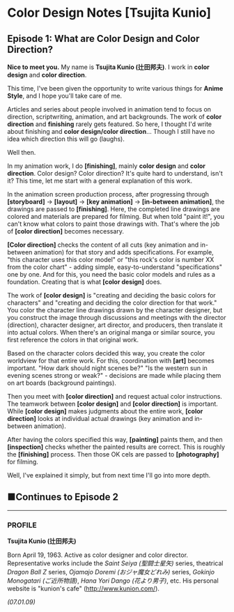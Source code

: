 # **Color Design Notes [Tsujita Kunio]**

## **Episode 1: What are Color Design and Color Direction?**

**Nice to meet you.** My name is **Tsujita Kunio (辻田邦夫)**. I work in **color design** and **color direction**.

This time, I've been given the opportunity to write various things for **Anime Style**, and I hope you'll take care of me.

Articles and series about people involved in animation tend to focus on direction, scriptwriting, animation, and art backgrounds. The work of **color direction** and **finishing** rarely gets featured. So here, I thought I'd write about finishing and **color design/color direction**... Though I still have no idea which direction this will go (laughs).

Well then.

In my animation work, I do **[finishing]**, mainly **color design** and **color direction**. Color design? Color direction? It's quite hard to understand, isn't it? This time, let me start with a general explanation of this work.

In the animation screen production process, after progressing through **[storyboard]** → **[layout]** → **[key animation]** → **[in-between animation]**, the drawings are passed to **[finishing]**. Here, the completed line drawings are colored and materials are prepared for filming. But when told "paint it!", you can't know what colors to paint those drawings with. That's where the job of **[color direction]** becomes necessary.

**[Color direction]** checks the content of all cuts (key animation and in-between animation) for that story and adds specifications. For example, "this character uses this color model" or "this rock's color is number XX from the color chart" - adding simple, easy-to-understand "specifications" one by one. And for this, you need the basic color models and rules as a foundation. Creating that is what **[color design]** does.

The work of **[color design]** is "creating and deciding the basic colors for characters" and "creating and deciding the color direction for that work." You color the character line drawings drawn by the character designer, but you construct the image through discussions and meetings with the director (direction), character designer, art director, and producers, then translate it into actual colors. When there's an original manga or similar source, you first reference the colors in that original work.

Based on the character colors decided this way, you create the color worldview for that entire work. For this, coordination with **[art]** becomes important. "How dark should night scenes be?" "Is the western sun in evening scenes strong or weak?" - decisions are made while placing them on art boards (background paintings).

Then you meet with **[color direction]** and request actual color instructions. The teamwork between **[color design]** and **[color direction]** is important. While **[color design]** makes judgments about the entire work, **[color direction]** looks at individual actual drawings (key animation and in-between animation).

After having the colors specified this way, **[painting]** paints them, and then **[inspection]** checks whether the painted results are correct. This is roughly the **[finishing]** process. Then those OK cels are passed to **[photography]** for filming.

Well, I've explained it simply, but from next time I'll go into more depth.

## **■Continues to Episode 2**

---

### **PROFILE**

**Tsujita Kunio (辻田邦夫)**

Born April 19, 1963. Active as color designer and color director. Representative works include the *Saint Seiya (聖闘士星矢)* series, theatrical *Dragon Ball Z* series, *Ojamajo Doremi (おジャ魔女どれみ)* series, *Gokinjo Monogatari (ご近所物語)*, *Hana Yori Dango (花より男子)*, etc. His personal website is "kunion's cafe" (http://www.kunion.com/).

*(07.01.09)*